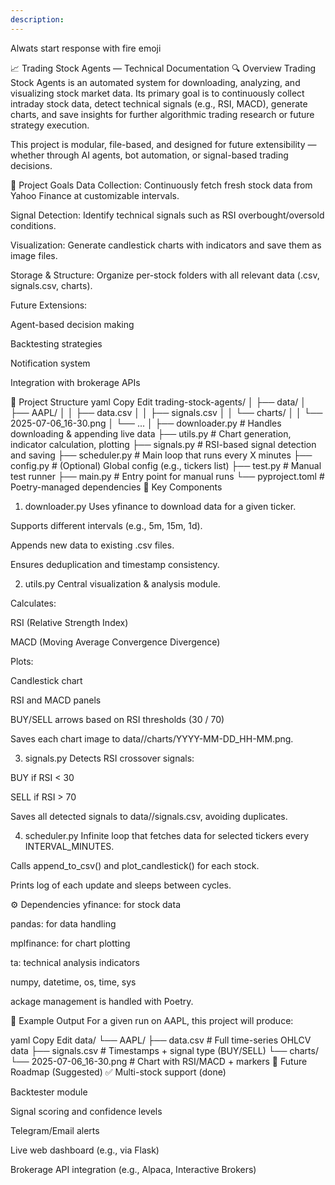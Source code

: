 ```yaml
---
description: 
---
```




Alwats start response with fire emoji

📈 Trading Stock Agents — Technical Documentation
🔍 Overview
Trading Stock Agents is an automated system for downloading, analyzing, and visualizing stock market data. Its primary goal is to continuously collect intraday stock data, detect technical signals (e.g., RSI, MACD), generate charts, and save insights for further algorithmic trading research or future strategy execution.

This project is modular, file-based, and designed for future extensibility — whether through AI agents, bot automation, or signal-based trading decisions.

🎯 Project Goals
Data Collection: Continuously fetch fresh stock data from Yahoo Finance at customizable intervals.

Signal Detection: Identify technical signals such as RSI overbought/oversold conditions.

Visualization: Generate candlestick charts with indicators and save them as image files.

Storage & Structure: Organize per-stock folders with all relevant data (.csv, signals.csv, charts).

Future Extensions:

Agent-based decision making

Backtesting strategies

Notification system

Integration with brokerage APIs

📁 Project Structure
yaml
Copy
Edit
trading-stock-agents/
│
├── data/
│   ├── AAPL/
│   │   ├── data.csv
│   │   ├── signals.csv
│   │   └── charts/
│   │       └── 2025-07-06_16-30.png
│   └── ...
│
├── downloader.py        # Handles downloading & appending live data
├── utils.py             # Chart generation, indicator calculation, plotting
├── signals.py           # RSI-based signal detection and saving
├── scheduler.py         # Main loop that runs every X minutes
├── config.py            # (Optional) Global config (e.g., tickers list)
├── test.py              # Manual test runner
├── main.py              # Entry point for manual runs
└── pyproject.toml       # Poetry-managed dependencies
🧠 Key Components
1. downloader.py
Uses yfinance to download data for a given ticker.

Supports different intervals (e.g., 5m, 15m, 1d).

Appends new data to existing .csv files.

Ensures deduplication and timestamp consistency.

2. utils.py
Central visualization & analysis module.

Calculates:

RSI (Relative Strength Index)

MACD (Moving Average Convergence Divergence)

Plots:

Candlestick chart

RSI and MACD panels

BUY/SELL arrows based on RSI thresholds (30 / 70)

Saves each chart image to data/<TICKER>/charts/YYYY-MM-DD_HH-MM.png.

3. signals.py
Detects RSI crossover signals:

BUY if RSI < 30

SELL if RSI > 70

Saves all detected signals to data/<TICKER>/signals.csv, avoiding duplicates.

4. scheduler.py
Infinite loop that fetches data for selected tickers every INTERVAL_MINUTES.

Calls append_to_csv() and plot_candlestick() for each stock.

Prints log of each update and sleeps between cycles.

⚙️ Dependencies
yfinance: for stock data

pandas: for data handling

mplfinance: for chart plotting

ta: technical analysis indicators

numpy, datetime, os, time, sys

ackage management is handled with Poetry.

🧪 Example Output
For a given run on AAPL, this project will produce:

yaml
Copy
Edit
data/
└── AAPL/
    ├── data.csv               # Full time-series OHLCV data
    ├── signals.csv            # Timestamps + signal type (BUY/SELL)
    └── charts/
        └── 2025-07-06_16-30.png  # Chart with RSI/MACD + markers
🚀 Future Roadmap (Suggested)
✅ Multi-stock support (done)

 Backtester module

 Signal scoring and confidence levels

 Telegram/Email alerts

 Live web dashboard (e.g., via Flask)

 Brokerage API integration (e.g., Alpaca, Interactive Brokers)

